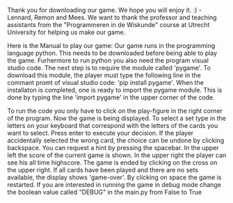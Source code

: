Thank you for downloading our game. We hope you will enjoy it. :) - Lennard, Remon and Mees. 
We want to thank the professor and teaching assistants from the "Programmeren in de Wiskunde" course at Utrecht University for helping us make our game. 

Here is the Manual to play our game:
Our game runs in the programming language python. This needs to be downloaded before being able to play the game. Furhermore to run python you also need the program visual studio code. The next step is to require the module called 'pygame'. To download this module, the player must type the following line in the commant promt of visual studio code: 'pip install pygame'. When the installaton is completed, one is ready to import the pygame module. This is done by typing the line 'import pygame' in the upper corner of the code.

To run the code you only have to click on the play-figure in the right corner of the program. Now the game is being displayed. To select a set type in the letters on your keyboard that correspond with the letters of the cards you want to select. Press enter to execute your decision. If the player accidentally selected the wrong card, the choice can be undone by clicking backspace. You can request a hint by pressing the spacebar. In the upper left the score of the current game is shown. In the upper right the player can see his all time highscore. The game is ended by clicking on the cross on the upper right. If all cards have been played and there are no sets available, the display shows 'game-over'. By clicking on space the game is restarted. 
If you are interested in running the game in debug mode change the boolean value called "DEBUG" in the main.py from False to True